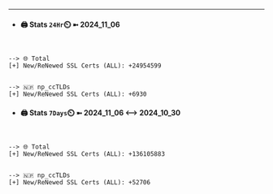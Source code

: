 

---
- #### 🖨️ **Stats** `24Hr`⏲️ ➼ 2024_11_06
```console


--> 🌐 Total
[+] New/ReNewed SSL Certs (ALL): +24954599


--> 🇳🇵 np_ccTLDs
[+] New/ReNewed SSL Certs (ALL): +6930

```

- #### 🖨️ **Stats** `7Days`⏲️ ➼ 2024_11_06 <--> 2024_10_30
```console


--> 🌐 Total
[+] New/ReNewed SSL Certs (ALL): +136105883


--> 🇳🇵 np_ccTLDs
[+] New/ReNewed SSL Certs (ALL): +52706

```

